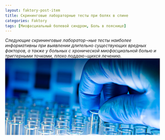 ```yaml
---
layout: faktory-post-item
title: Скрининговые лабораторные тесты при болях в спине
categories: Faktory
tags: [Миофасциальный болевой синдром, Боль в пояснице]
---
```


*Следующие скрининговые лаборатор¬ные тесты наиболее информативны при выявлении длительно существующих вредных факторов, а также у больных с хронической миофасциальной болью и триггерными точками, плохо поддаю¬щихся лечению.*
![факторы](/images/factory/other/lab.jpg)



